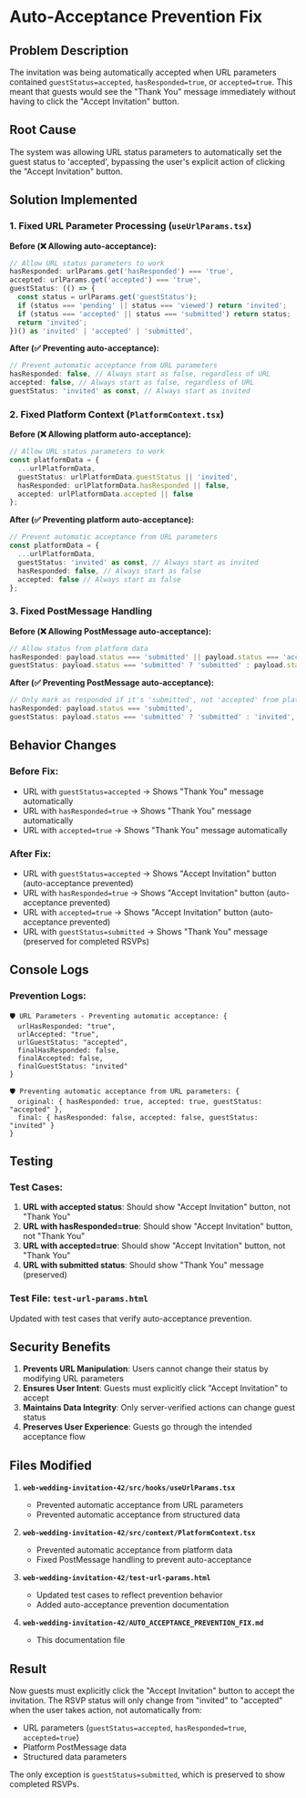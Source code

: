 # Auto-Acceptance Prevention Fix

## Problem Description
The invitation was being automatically accepted when URL parameters contained `guestStatus=accepted`, `hasResponded=true`, or `accepted=true`. This meant that guests would see the "Thank You" message immediately without having to click the "Accept Invitation" button.

## Root Cause
The system was allowing URL status parameters to automatically set the guest status to 'accepted', bypassing the user's explicit action of clicking the "Accept Invitation" button.

## Solution Implemented

### 1. Fixed URL Parameter Processing (`useUrlParams.tsx`)

**Before (❌ Allowing auto-acceptance):**
```typescript
// Allow URL status parameters to work
hasResponded: urlParams.get('hasResponded') === 'true',
accepted: urlParams.get('accepted') === 'true',
guestStatus: (() => {
  const status = urlParams.get('guestStatus');
  if (status === 'pending' || status === 'viewed') return 'invited';
  if (status === 'accepted' || status === 'submitted') return status;
  return 'invited';
})() as 'invited' | 'accepted' | 'submitted',
```

**After (✅ Preventing auto-acceptance):**
```typescript
// Prevent automatic acceptance from URL parameters
hasResponded: false, // Always start as false, regardless of URL
accepted: false, // Always start as false, regardless of URL
guestStatus: 'invited' as const, // Always start as invited
```

### 2. Fixed Platform Context (`PlatformContext.tsx`)

**Before (❌ Allowing platform auto-acceptance):**
```typescript
// Allow URL status parameters to work
const platformData = {
  ...urlPlatformData,
  guestStatus: urlPlatformData.guestStatus || 'invited',
  hasResponded: urlPlatformData.hasResponded || false,
  accepted: urlPlatformData.accepted || false
};
```

**After (✅ Preventing platform auto-acceptance):**
```typescript
// Prevent automatic acceptance from URL parameters
const platformData = {
  ...urlPlatformData,
  guestStatus: 'invited' as const, // Always start as invited
  hasResponded: false, // Always start as false
  accepted: false // Always start as false
};
```

### 3. Fixed PostMessage Handling

**Before (❌ Allowing PostMessage auto-acceptance):**
```typescript
// Allow status from platform data
hasResponded: payload.status === 'submitted' || payload.status === 'accepted',
guestStatus: payload.status === 'submitted' ? 'submitted' : payload.status === 'accepted' ? 'accepted' : 'invited',
```

**After (✅ Preventing PostMessage auto-acceptance):**
```typescript
// Only mark as responded if it's 'submitted', not 'accepted' from platform
hasResponded: payload.status === 'submitted',
guestStatus: payload.status === 'submitted' ? 'submitted' : 'invited',
```

## Behavior Changes

### Before Fix:
- URL with `guestStatus=accepted` → Shows "Thank You" message automatically
- URL with `hasResponded=true` → Shows "Thank You" message automatically
- URL with `accepted=true` → Shows "Thank You" message automatically

### After Fix:
- URL with `guestStatus=accepted` → Shows "Accept Invitation" button (auto-acceptance prevented)
- URL with `hasResponded=true` → Shows "Accept Invitation" button (auto-acceptance prevented)
- URL with `accepted=true` → Shows "Accept Invitation" button (auto-acceptance prevented)
- URL with `guestStatus=submitted` → Shows "Thank You" message (preserved for completed RSVPs)

## Console Logs

### Prevention Logs:
```
🛡️ URL Parameters - Preventing automatic acceptance: {
  urlHasResponded: "true",
  urlAccepted: "true",
  urlGuestStatus: "accepted",
  finalHasResponded: false,
  finalAccepted: false,
  finalGuestStatus: "invited"
}

🛡️ Preventing automatic acceptance from URL parameters: {
  original: { hasResponded: true, accepted: true, guestStatus: "accepted" },
  final: { hasResponded: false, accepted: false, guestStatus: "invited" }
}
```

## Testing

### Test Cases:
1. **URL with accepted status**: Should show "Accept Invitation" button, not "Thank You"
2. **URL with hasResponded=true**: Should show "Accept Invitation" button, not "Thank You"
3. **URL with accepted=true**: Should show "Accept Invitation" button, not "Thank You"
4. **URL with submitted status**: Should show "Thank You" message (preserved)

### Test File: `test-url-params.html`
Updated with test cases that verify auto-acceptance prevention.

## Security Benefits

1. **Prevents URL Manipulation**: Users cannot change their status by modifying URL parameters
2. **Ensures User Intent**: Guests must explicitly click "Accept Invitation" to accept
3. **Maintains Data Integrity**: Only server-verified actions can change guest status
4. **Preserves User Experience**: Guests go through the intended acceptance flow

## Files Modified

1. **`web-wedding-invitation-42/src/hooks/useUrlParams.tsx`**
   - Prevented automatic acceptance from URL parameters
   - Prevented automatic acceptance from structured data

2. **`web-wedding-invitation-42/src/context/PlatformContext.tsx`**
   - Prevented automatic acceptance from platform data
   - Fixed PostMessage handling to prevent auto-acceptance

3. **`web-wedding-invitation-42/test-url-params.html`**
   - Updated test cases to reflect prevention behavior
   - Added auto-acceptance prevention documentation

4. **`web-wedding-invitation-42/AUTO_ACCEPTANCE_PREVENTION_FIX.md`**
   - This documentation file

## Result

Now guests must explicitly click the "Accept Invitation" button to accept the invitation. The RSVP status will only change from "invited" to "accepted" when the user takes action, not automatically from:
- URL parameters (`guestStatus=accepted`, `hasResponded=true`, `accepted=true`)
- Platform PostMessage data
- Structured data parameters

The only exception is `guestStatus=submitted`, which is preserved to show completed RSVPs. 